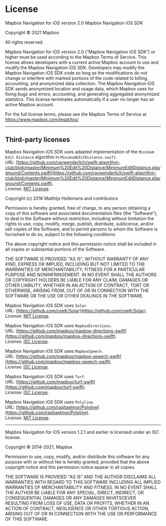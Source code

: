 # License

Mapbox Navigation for iOS version 2.0
Mapbox Navigation iOS SDK

Copyright © 2021 Mapbox

All rights reserved.

Mapbox Navigation for iOS version 2.0 (“Mapbox Navigation iOS SDK”) or higher must be used 
according to the Mapbox Terms of Service. This license allows developers with a current active Mapbox account to 
use and modify the Mapbox Navigation iOS SDK. Developers may modify the Mapbox Navigation iOS SDK 
code so long as the modifications do not change or interfere with marked portions of the code related to billing, 
accounting, and anonymized data collection. The Mapbox Navigation iOS SDK sends anonymized location
and usage data, which Mapbox uses for fixing bugs and errors, accounting, and generating aggregated anonymized 
statistics. This license terminates automatically if a user no longer has an active Mapbox account.

For the full license terms, please see the Mapbox Terms of Service at https://www.mapbox.com/legal/tos/

-------------------------------------------------------------------------------

## Third-party licenses

Mapbox Navigation iOS SDK uses adapted implementation of the `Minimum Edit Distance` algorithm in `MinimumEditDistance.swift`.  
URL: [https://github.com/raywenderlich/swift-algorithm-club/blob/master/Minimum%20Edit%20Distance/MinimumEditDistance.playground/Contents.swift](https://github.com/raywenderlich/swift-algorithm-club/blob/master/Minimum%20Edit%20Distance/MinimumEditDistance.playground/Contents.swift).  
License: [MIT License](https://github.com/raywenderlich/swift-algorithm-club/blob/master/LICENSE.txt).

Copyright (c) 2016 Matthijs Hollemans and contributors

Permission is hereby granted, free of charge, to any person obtaining a copy
of this software and associated documentation files (the "Software"), to deal
in the Software without restriction, including without limitation the rights
to use, copy, modify, merge, publish, distribute, sublicense, and/or sell
copies of the Software, and to permit persons to whom the Software is
furnished to do so, subject to the following conditions:

The above copyright notice and this permission notice shall be included in
all copies or substantial portions of the Software.

THE SOFTWARE IS PROVIDED "AS IS", WITHOUT WARRANTY OF ANY KIND, EXPRESS OR
IMPLIED, INCLUDING BUT NOT LIMITED TO THE WARRANTIES OF MERCHANTABILITY,
FITNESS FOR A PARTICULAR PURPOSE AND NONINFRINGEMENT. IN NO EVENT SHALL THE
AUTHORS OR COPYRIGHT HOLDERS BE LIABLE FOR ANY CLAIM, DAMAGES OR OTHER
LIABILITY, WHETHER IN AN ACTION OF CONTRACT, TORT OR OTHERWISE, ARISING FROM,
OUT OF OR IN CONNECTION WITH THE SOFTWARE OR THE USE OR OTHER DEALINGS IN
THE SOFTWARE.

Mapbox Navigation iOS SDK uses `Solar`.  
URL: [https://github.com/ceeK/Solar](https://github.com/ceeK/Solar).  
License: [MIT License](https://github.com/ceeK/Solar/blob/master/LICENSE).  

Mapbox Navigation iOS SDK uses `MapboxDirections`.  
URL: [https://github.com/mapbox/mapbox-directions-swift](https://github.com/mapbox/mapbox-directions-swift).  
License: [ISC License](https://github.com/mapbox/mapbox-directions-swift/blob/main/LICENSE.md).  

Mapbox Navigation iOS SDK uses `MapboxSpeech`.  
URL: [https://github.com/mapbox/mapbox-speech-swift](https://github.com/mapbox/mapbox-speech-swift).  
License: [ISC License](https://github.com/mapbox/mapbox-speech-swift/blob/main/LICENSE.md).  

Mapbox Navigation iOS SDK uses `Turf`.  
URL: [https://github.com/mapbox/turf-swift](https://github.com/mapbox/turf-swift).  
License: [ISC License](https://github.com/mapbox/turf-swift/blob/main/LICENSE.md).  

Mapbox Navigation iOS SDK uses `Polyline`.  
URL: [https://github.com/raphaelmor/Polyline](https://github.com/raphaelmor/Polyline).  
License: [MIT License](https://github.com/raphaelmor/Polyline/blob/master/LICENSE.txt).  

-------------------------------------------------------------------------------

Mapbox Navigation for iOS version 1.2.1 and earlier is licensed under an ISC license.

Copyright © 2014–2021, Mapbox

Permission to use, copy, modify, and/or distribute this software for any purpose with or without fee is 
hereby granted, provided that the above copyright notice and this permission notice appear in all copies.

THE SOFTWARE IS PROVIDED "AS IS" AND THE AUTHOR DISCLAIMS ALL WARRANTIES WITH REGARD TO THIS SOFTWARE 
INCLUDING ALL IMPLIED WARRANTIES OF MERCHANTABILITY AND FITNESS. IN NO EVENT SHALL THE AUTHOR BE LIABLE 
FOR ANY SPECIAL, DIRECT, INDIRECT, OR CONSEQUENTIAL DAMAGES OR ANY DAMAGES WHATSOEVER RESULTING FROM LOSS 
OF USE, DATA OR PROFITS, WHETHER IN AN ACTION OF CONTRACT, NEGLIGENCE OR OTHER TORTIOUS ACTION, ARISING 
OUT OF OR IN CONNECTION WITH THE USE OR PERFORMANCE OF THIS SOFTWARE.